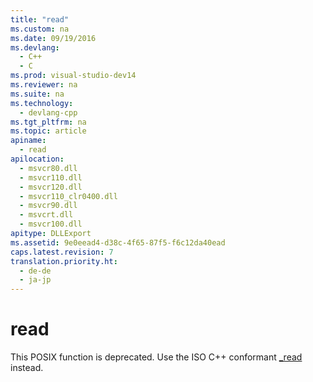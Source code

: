 ```yaml
---
title: "read"
ms.custom: na
ms.date: 09/19/2016
ms.devlang: 
  - C++
  - C
ms.prod: visual-studio-dev14
ms.reviewer: na
ms.suite: na
ms.technology: 
  - devlang-cpp
ms.tgt_pltfrm: na
ms.topic: article
apiname: 
  - read
apilocation: 
  - msvcr80.dll
  - msvcr110.dll
  - msvcr120.dll
  - msvcr110_clr0400.dll
  - msvcr90.dll
  - msvcrt.dll
  - msvcr100.dll
apitype: DLLExport
ms.assetid: 9e0eead4-d38c-4f65-87f5-f6c12da40ead
caps.latest.revision: 7
translation.priority.ht: 
  - de-de
  - ja-jp
---
```

# read
This POSIX function is deprecated. Use the ISO C++ conformant [_read](../vs140/_read.md) instead.